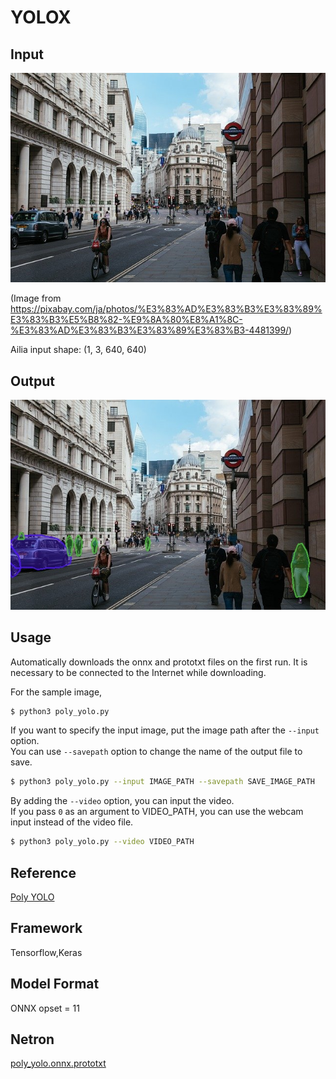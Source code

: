 # YOLOX

## Input

![Input](input.jpg)


(Image from https://pixabay.com/ja/photos/%E3%83%AD%E3%83%B3%E3%83%89%E3%83%B3%E5%B8%82-%E9%8A%80%E8%A1%8C-%E3%83%AD%E3%83%B3%E3%83%89%E3%83%B3-4481399/)

Ailia input shape:  (1, 3, 640, 640)

## Output

![Output](output.jpg)

## Usage

Automatically downloads the onnx and prototxt files on the first run. It is necessary to be connected to the Internet
while downloading.

For the sample image,

``` bash
$ python3 poly_yolo.py
```

If you want to specify the input image, put the image path after the `--input` option.  
You can use `--savepath` option to change the name of the output file to save.

```bash
$ python3 poly_yolo.py --input IMAGE_PATH --savepath SAVE_IMAGE_PATH
```

By adding the `--video` option, you can input the video.   
If you pass `0` as an argument to VIDEO_PATH, you can use the webcam input instead of the video file.

```bash
$ python3 poly_yolo.py --video VIDEO_PATH
```


## Reference

[Poly YOLO](https://gitlab.com/irafm-ai/poly-yolo/)

## Framework

Tensorflow,Keras

## Model Format

ONNX opset = 11

## Netron

[poly_yolo.onnx.prototxt](https://netron.app/?url=https://storage.googleapis.com/ailia-models/poly_yolo/poly_yolo.onnx.prototxt)
